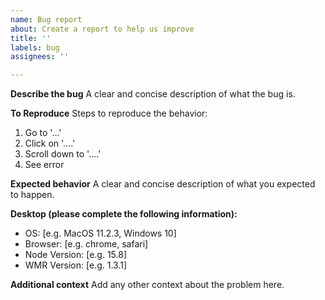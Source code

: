 ```yaml
---
name: Bug report
about: Create a report to help us improve
title: ''
labels: bug
assignees: ''

---
```


<!--
  For usage questions consider using https://github.com/preactjs/wmr/discussions
-->

**Describe the bug**
A clear and concise description of what the bug is.

**To Reproduce**
Steps to reproduce the behavior:
1. Go to '...'
2. Click on '....'
3. Scroll down to '....'
4. See error

**Expected behavior**
A clear and concise description of what you expected to happen.

**Desktop (please complete the following information):**
 - OS: [e.g. MacOS 11.2.3, Windows 10]
 - Browser: [e.g. chrome, safari]
 - Node Version: [e.g. 15.8]
 - WMR Version: [e.g. 1.3.1]

**Additional context**
Add any other context about the problem here.

